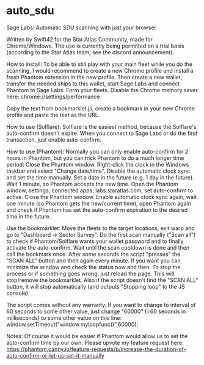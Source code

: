 # auto_sdu
Sage Labs: Automatic SDU scanning with just your browser

Written by Swift42 for the Star Atlas Community, made for Chrome/Windows.
The use is currently being permitted on a trial basis (according to the Star Atlas team, see the discord announcement).

How to install:
To be able to still play with your main fleet while you do the scanning, I would recommend to create a new Chrome profile and install a fresh Phantom extension in the new profile.
Then create a new wallet, transfer the needed ships to this wallet, start Sage Labs and connect Phantom to Sage Labs. Form your fleets.
Disable the Chrome memory saver here: chrome://settings/performance

Copy the text from bookmarklet.js, create a bookmark in your new Chrome profile and paste the text as the URL.

How to use (Solflare):
Solflare is the easiest method, because the Solflare's auto-confirm doesn't expire.
When you connect to Sage Labs or do the first transaction, just enable auto-confirm.

How to use (Phantom):
Normally you can only enable auto-confirm for 2 hours in Phantom, but you can trick Phantom to do a much longer time period: Close the Phantom window. Right-click the clock in the Windows taskbar and select "Change date/time". Disable the automatic clock sync and set the time manually. Set a date in the future (e.g. 1 day in the future). Wait 1 minute, so Phantom accepts the new time. Open the Phantom window, settings, connected apps, labs.staratlas.com, set auto-confirm to active. Close the Phantom window.
Enable automatic clock sync again, wait one minute (so Phantom gets the new/current time), open Phantom again and check if Phantom has set the auto-confirm expiration to the desired time in the future.

Use the bookmarklet:
Move the fleets to the target locations, exit warp and go to "Dashboard -> Sector Survey".
Do the first scan manually ("Scan all") to check if Phantom/Solflare wants your wallet password and to finally activate the auto-confirm.
Wait until the scan cooldown is done and then call the bookmark once.
After some seconds the script "presses" the "SCAN ALL" button and then again every minute.
If you want you can minimize the window and check the status now and then.
To stop the process or if something goes wrong, just reload the page. This will stop/remove the bookmarklet.
Also if the script doesn't find the "SCAN ALL" button, it will stop automatically (and outputs "Stopping loop" to the JS console).

The script comes without any warranty.
If you want to change to interval of 60 seconds to some other value, just change "60000" (=60 seconds in milliseconds) to some other value on this line:
window.setTimeout("window.myloopfunc()",60000);

Notes:
Of course it would be easier if Phantom would allow us to set the auto-confirm time by our own. Please upvote my feature request here: https://phantom.canny.io/feature-requests/p/increase-the-duration-of-auto-confirm-or-let-us-set-it-manually
